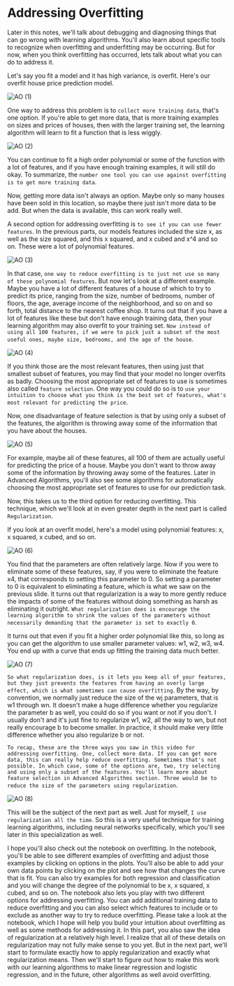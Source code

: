 # Addressing Overfitting

Later in this notes, we'll talk about debugging and diagnosing things that can go wrong with learning algorithms. You'll also learn about specific tools to recognize when overfitting and underfitting may be occurring. But for now, when you think overfitting has occurred, lets talk about what you can do to address it. 

Let's say you fit a model and it has high variance, is overfit. Here's our overfit house price prediction model.

![AO (1)](./../../Assets/Supervised/PO/AO%20(1).png)

One way to address this problem is to `collect more training data`, that's one option. If you're able to get more data, that is more training examples on sizes and prices of houses, then with the larger training set, the learning algorithm will learn to fit a function that is less wiggly. 

![AO (2)](./../../Assets/Supervised/PO/AO%20(2).png)

You can continue to fit a high order polynomial or some of the function with a lot of features, and if you have enough training examples, it will still do okay. To summarize, the `number one tool you can use against overfitting is to get more training data`. 

Now, getting more data isn't always an option. Maybe only so many houses have been sold in this location, so maybe there just isn't more data to be add. But when the data is available, this can work really well. 

A second option for addressing overfitting is `to see if you can use fewer features`. In the previous parts, our models features included the size x, as well as the size squared, and this x squared, and x cubed and x^4 and so on. These were a lot of polynomial features. 

![AO (3)](./../../Assets/Supervised/PO/AO%20(3).png)

In that case, `one way to reduce overfitting is to just not use so many of these polynomial features`. But now let's look at a different example. Maybe you have a lot of different features of a house of which to try to predict its price, ranging from the size, number of bedrooms, number of floors, the age, average income of the neighborhood, and so on and so forth, total distance to the nearest coffee shop. It turns out that if you have a lot of features like these but don't have enough training data, then your learning algorithm may also overfit to your training set. `Now instead of using all 100 features, if we were to pick just a subset of the most useful ones, maybe size, bedrooms, and the age of the house`.

![AO (4)](./../../Assets/Supervised/PO/AO%20(4).png)

If you think those are the most relevant features, then using just that smallest subset of features, you may find that your model no longer overfits as badly. Choosing the most appropriate set of features to use is sometimes also called `feature selection`. One way you could do so is to `use your intuition to choose what you think is the best set of features, what's most relevant for predicting the price`. 

Now, one disadvantage of feature selection is that by using only a subset of the features, the algorithm is throwing away some of the information that you have about the houses. 

![AO (5)](./../../Assets/Supervised/PO/AO%20(5).png)

For example, maybe all of these features, all 100 of them are actually useful for predicting the price of a house. Maybe you don't want to throw away some of the information by throwing away some of the features. Later in Advanced Algorithms, you'll also see some algorithms for automatically choosing the most appropriate set of features to use for our prediction task. 

Now, this takes us to the third option for reducing overfitting. This technique, which we'll look at in even greater depth in the next part is called `Regularization`. 

If you look at an overfit model, here's a model using polynomial features: x, x squared, x cubed, and so on. 

![AO (6)](./../../Assets/Supervised/PO/AO%20(6).png)

You find that the parameters are often relatively large. Now if you were to eliminate some of these features, say, if you were to eliminate the feature x4, that corresponds to setting this parameter to 0. So setting a parameter to 0 is equivalent to eliminating a feature, which is what we saw on the previous slide. It turns out that regularization is a way to more gently reduce the impacts of some of the features without doing something as harsh as eliminating it outright. `What regularization does is encourage the learning algorithm to shrink the values of the parameters without necessarily demanding that the parameter is set to exactly 0`. 

It turns out that even if you fit a higher order polynomial like this, so long as you can get the algorithm to use smaller parameter values: w1, w2, w3, w4. You end up with a curve that ends up fitting the training data much better. 

![AO (7)](./../../Assets/Supervised/PO/AO%20(7).png)

`So what regularization does, is it lets you keep all of your features, but they just prevents the features from having an overly large effect, which is what sometimes can cause overfitting`. By the way, by convention, we normally just reduce the size of the wj parameters, that is w1 through wn. It doesn't make a huge difference whether you regularize the parameter b as well, you could do so if you want or not if you don't. I usually don't and it's just fine to regularize w1, w2, all the way to wn, but not really encourage b to become smaller. In practice, it should make very little difference whether you also regularize b or not. 

`To recap, these are the three ways you saw in this video for addressing overfitting. One, collect more data. If you can get more data, this can really help reduce overfitting. Sometimes that's not possible. In which case, some of the options are, two, try selecting and using only a subset of the features. You'll learn more about feature selection in Advanced Algorithms section. Three would be to reduce the size of the parameters using regularization`.

![AO (8)](./../../Assets/Supervised/PO/AO%20(8).png)

This will be the subject of the next part as well. Just for myself, `I use regularization all the time`. So this is a very useful technique for training learning algorithms, including neural networks specifically, which you'll see later in this specialization as well. 

I hope you'll also check out the notebook on overfitting. In the notebook, you'll be able to see different examples of overfitting and adjust those examples by clicking on options in the plots. You'll also be able to add your own data points by clicking on the plot and see how that changes the curve that is fit. You can also try examples for both regression and classification and you will change the degree of the polynomial to be x, x squared, x cubed, and so on. The notebook also lets you play with two different options for addressing overfitting. You can add additional training data to reduce overfitting and you can also select which features to include or to exclude as another way to try to reduce overfitting. Please take a look at the notebook, which I hope will help you build your intuition about overfitting as well as some methods for addressing it. In this part, you also saw the idea of regularization at a relatively high level. I realize that all of these details on regularization may not fully make sense to you yet. But in the next part, we'll start to formulate exactly how to apply regularization and exactly what regularization means. Then we'll start to figure out how to make this work with our learning algorithms to make linear regression and logistic regression, and in the future, other algorithms as well avoid overfitting.